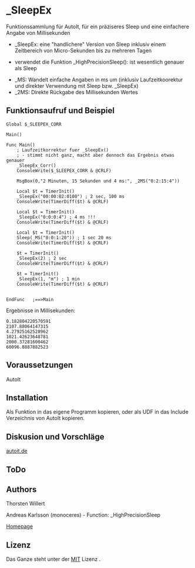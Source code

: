 # _SleepEx
Funktionssammlung für AutoIt, für ein präziseres Sleep und eine einfachere Angabe von Millisekunden

* _SleepEx: eine "handlichere" Version von Sleep inklusiv einem Zeitbereich von Micro-Sekunden bis zu mehreren Tagen
+ verwendet die Funktion _HighPrecisionSleep(): ist wesentlich genauer als Sleep
* _MS: Wandelt einfache Angaben in ms um (inklusiv Laufzeitkoorektur und direkter Verwendung mit Sleep bzw. _SleepEx)
* _2MS: Direkte Rückgabe des Millisekunden Wertes

## Funktionsaufruf und Beispiel

```autoit
Global $_SLEEPEX_CORR

Main()

Func Main()
    ; Laufzeitkorrektur fuer _SleepEx()
    ; - stimmt nicht ganz, macht aber dennoch das Ergebnis etwas genauer
    _SleepEx_Corr()
    ConsoleWrite($_SLEEPEX_CORR & @CRLF)

    MsgBox(0,"2 Minuten, 15 Sekunden und 4 ms:", _2MS("0:2:15:4"))

    Local $t = TimerInit()
    _SleepEx("00:00:02:0100") ; 2 sec, 100 ms
    ConsoleWrite(TimerDiff($t) & @CRLF)

    Local $t = TimerInit()
    _SleepEx("0:0:0:4") ; 4 ms !!!
    ConsoleWrite(TimerDiff($t) & @CRLF)

    Local $t = TimerInit()
    Sleep(_MS("0:0:1:20")) ; 1 sec 20 ms
    ConsoleWrite(TimerDiff($t) & @CRLF)

    $t = TimerInit()
    _SleepEx(2) ; 2 sec
    ConsoleWrite(TimerDiff($t) & @CRLF)

    $t = TimerInit()
    _SleepEx(1, "m") ; 1 min
    ConsoleWrite(TimerDiff($t) & @CRLF)


EndFunc   ;==>Main
```

Ergebnisse in Millisekunden:
```
0.182804220570591
2107.88064147315
4.27925162528962
1021.42623648781
2000.37281600462
60096.8887882523
```

## Voraussetzungen

AutoIt


## Installation

Als Funktion in das eigene Programm kopieren, oder als UDF in das Include Verzeichnis von AutoIt kopieren.


## Diskusion und Vorschläge

[autoit.de](https://autoit.de/thread/17556-sleepex-und-ms-konvertierung-von-ms/)

## ToDo


## Authors
Thorsten Willert

Andreas Karlsson (monoceres) - Function: _HighPrecisionSleep

[Homepage](http://www.thorsten-willert.de/)

## Lizenz
Das Ganze steht unter der [MIT](https://github.com/THWillert/HomeMatic_CSS/blob/master/LICENSE) Lizenz
.
